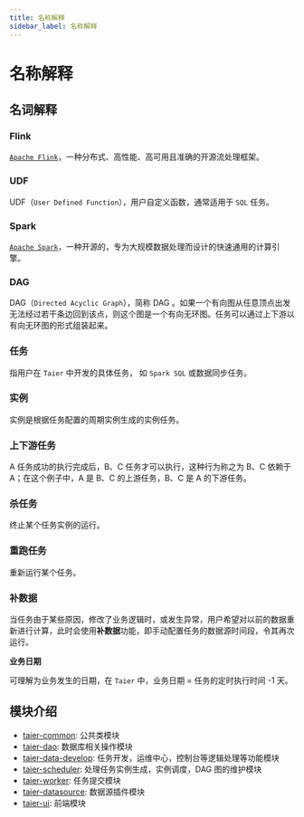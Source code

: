 ```yaml
---
title: 名称解释
sidebar_label: 名称解释
---
```


# 名称解释

## 名词解释

### Flink

[`Apache Flink`](https://flink.apache.org/)，一种分布式、高性能、高可用且准确的开源流处理框架。

### UDF

UDF（`User Defined Function`），用户自定义函数，通常适用于 `SQL` 任务。

### Spark

[`Apache Spark`](https://spark.apache.org/)，一种开源的，专为大规模数据处理而设计的快速通用的计算引擎。

### DAG

DAG（`Directed Acyclic Graph`），简称 DAG 。如果一个有向图从任意顶点出发无法经过若干条边回到该点，则这个图是一个有向无环图。任务可以通过上下游以有向无环图的形式组装起来。

### 任务

指用户在 `Taier` 中开发的具体任务， 如 `Spark SQL` 或数据同步任务。

### 实例

实例是根据任务配置的周期实例生成的实例任务。

### 上下游任务

A 任务成功的执行完成后，B、C 任务才可以执行，这种行为称之为 B、C 依赖于 A；在这个例子中，A 是 B、C 的上游任务，B、C 是 A 的下游任务。

### 杀任务

终止某个任务实例的运行。

### 重跑任务

重新运行某个任务。

### 补数据

当任务由于某些原因，修改了业务逻辑时，或发生异常，用户希望对以前的数据重新进行计算，此时会使用**补数据**功能，即手动配置任务的数据源时间段，令其再次运行。

**业务日期**

可理解为业务发生的日期，在 `Taier` 中，业务日期 = 任务的定时执行时间 -1 天。

## 模块介绍

- [taier-common](https://github.com/DTStack/Taier/tree/master/taier-common): 公共类模块
- [taier-dao](https://github.com/DTStack/Taier/tree/master/taier-dao): 数据库相关操作模块
- [taier-data-develop](https://github.com/DTStack/Taier/tree/master/taier-data-develop): 任务开发，运维中心，控制台等逻辑处理等功能模块
- [taier-scheduler](https://github.com/DTStack/Taier/tree/master/taier-scheduler): 处理任务实例生成，实例调度，DAG 图的维护模块
- [taier-worker](https://github.com/DTStack/Taier/tree/master/taier-worker): 任务提交模块
- [taier-datasource](https://github.com/DTStack/Taier/tree/master/taier-datasource): 数据源插件模块
- [taier-ui](https://github.com/DTStack/Taier/tree/master/taier-ui): 前端模块
